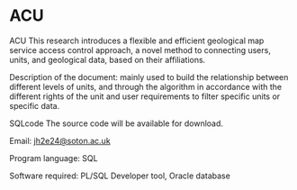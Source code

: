 # ACU

ACU
This research introduces a flexible and efficient geological map service access control approach, a novel method to connecting users, units, and geological data, based on their affiliations.

Description of the document: mainly used to build the relationship between different levels of units, and through the algorithm in accordance with the different rights of the unit and user requirements to filter specific units or specific data.

SQLcode
The source code will be available for download.

Email:
jh2e24@soton.ac.uk

Program language: SQL

Software required: PL/SQL Developer tool, Oracle database
